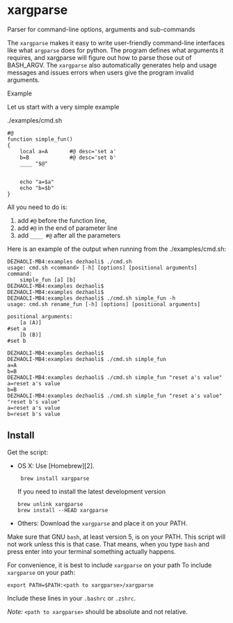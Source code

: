 xargparse
=======

Parser for command-line options, arguments and sub-commands

The `xargparse` makes it easy to write user-friendly command-line interfaces like what `argparse` does for python. The program defines what arguments it requires, and xargparse will figure out how to parse those out of BASH_ARGV. The `xargparse` also automatically generates help and usage messages and issues errors when users give the program invalid arguments.


Example

Let us start with a very simple example

./examples/cmd.sh
```shell
#@
function simple_fun()
{
	local a=A 		#@ desc='set a'
	b=B 			#@ desc='set b'
	____ "$@"


	echo "a=$a"
	echo "b=$b"
}
```
All you need to do is:
1. add `#@` before the function line, 
2. add `#@` in the end of parameter line
3. add `____ #@` after all the parameters

Here is an example of the output when running from the ./examples/cmd.sh:
```shell
DEZHAOLI-MB4:examples dezhaoli$ ./cmd.sh
usage: cmd.sh <command> [-h] [options] [positional arguments]
command:
    simple_fun [a] [b]
DEZHAOLI-MB4:examples dezhaoli$
DEZHAOLI-MB4:examples dezhaoli$
DEZHAOLI-MB4:examples dezhaoli$ ./cmd.sh simple_fun -h
usage: cmd.sh rename_fun [-h] [options] [positional arguments]

positional arguments:
    [a (A)]                                                                          #set a
    [b (B)]                                                                          #set b

DEZHAOLI-MB4:examples dezhaoli$
DEZHAOLI-MB4:examples dezhaoli$ ./cmd.sh simple_fun
a=A
b=B
DEZHAOLI-MB4:examples dezhaoli$ ./cmd.sh simple_fun "reset a's value"
a=reset a's value
b=B
DEZHAOLI-MB4:examples dezhaoli$ ./cmd.sh simple_fun "reset a's value" "reset b's value"
a=reset a's value
b=reset b's value
```



Install
-------

Get the script:

 *  OS X: Use [Homebrew][2].

         brew install xargparse

    If you need to install the latest development version

        brew unlink xargparse
        brew install --HEAD xargparse

 * Others: Download the `xargparse` and place it on your PATH.
 
Make sure that GNU `bash`, at least version 5, is on your PATH. This script will
not work unless this is that case. That means, when you type `bash` and press
enter into your terminal something actually happens.

For convenience, it is best to include `xargparse` on your path
To include `xargparse` on your path:

    export PATH=$PATH:<path to xargparse>/xargparse

Include these lines in your `.bashrc` or `.zshrc`.

*Note:* `<path to xargparse>` should be absolute and not relative.
